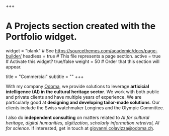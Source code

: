 +++
# A Projects section created with the Portfolio widget.
widget = "blank"  # See https://sourcethemes.com/academic/docs/page-builder/
headless = true  # This file represents a page section.
active = true  # Activate this widget? true/false
weight = 50  # Order that this section will appear.

title = "Commercial"
subtitle = ""
+++

With my company [Odoma](https://www.odoma.ch), we provide solutions to leverage **articicial intelligence (AI) in the cultural heritage sector**. We work with both public and private clients and have multiple years of experience. We are particularly good at **designing and developing tailor-made solutions**. Our clients include the Swiss watchmaker Longines and the Olympic Committee.

I also do **independent consulting** on matters related to *AI for cultural heritage, digital humanities, digitization, scholarly information retreival, AI for science*. If interested, get in touch at <giovanni.colavizza@odoma.ch>.

